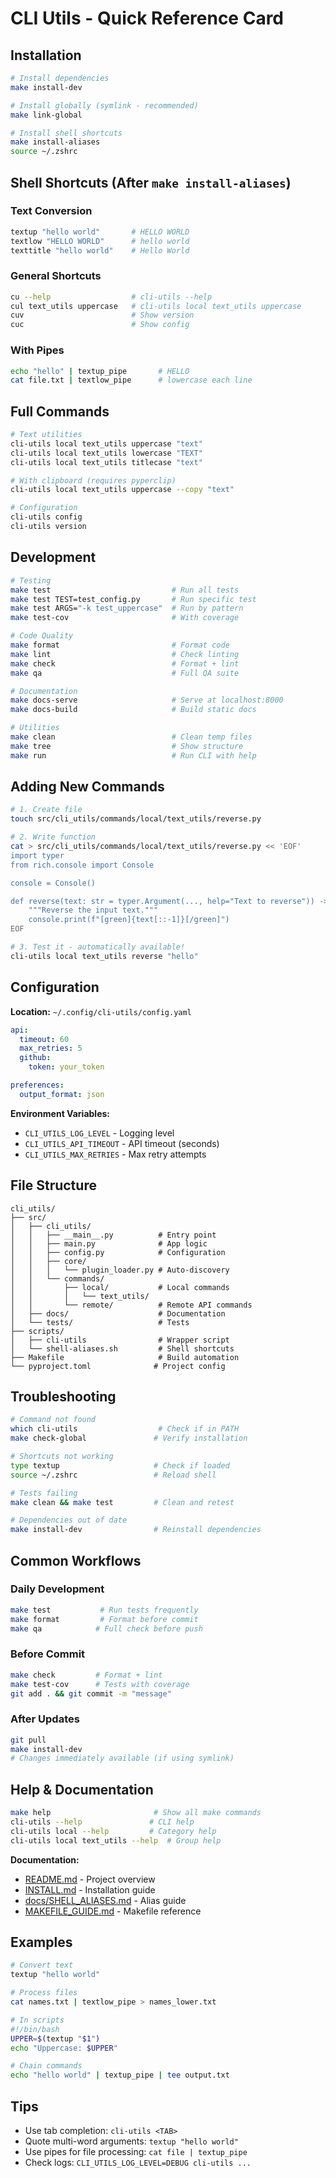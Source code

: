 # CLI Utils - Quick Reference Card

## Installation

```bash
# Install dependencies
make install-dev

# Install globally (symlink - recommended)
make link-global

# Install shell shortcuts
make install-aliases
source ~/.zshrc
```

## Shell Shortcuts (After `make install-aliases`)

### Text Conversion
```bash
textup "hello world"       # HELLO WORLD
textlow "HELLO WORLD"      # hello world
texttitle "hello world"    # Hello World
```

### General Shortcuts
```bash
cu --help                  # cli-utils --help
cul text_utils uppercase   # cli-utils local text_utils uppercase
cuv                        # Show version
cuc                        # Show config
```

### With Pipes
```bash
echo "hello" | textup_pipe       # HELLO
cat file.txt | textlow_pipe      # lowercase each line
```

## Full Commands

```bash
# Text utilities
cli-utils local text_utils uppercase "text"
cli-utils local text_utils lowercase "TEXT"
cli-utils local text_utils titlecase "text"

# With clipboard (requires pyperclip)
cli-utils local text_utils uppercase --copy "text"

# Configuration
cli-utils config
cli-utils version
```

## Development

```bash
# Testing
make test                           # Run all tests
make test TEST=test_config.py       # Run specific test
make test ARGS="-k test_uppercase"  # Run by pattern
make test-cov                       # With coverage

# Code Quality
make format                         # Format code
make lint                           # Check linting
make check                          # Format + lint
make qa                             # Full QA suite

# Documentation
make docs-serve                     # Serve at localhost:8000
make docs-build                     # Build static docs

# Utilities
make clean                          # Clean temp files
make tree                           # Show structure
make run                            # Run CLI with help
```

## Adding New Commands

```bash
# 1. Create file
touch src/cli_utils/commands/local/text_utils/reverse.py

# 2. Write function
cat > src/cli_utils/commands/local/text_utils/reverse.py << 'EOF'
import typer
from rich.console import Console

console = Console()

def reverse(text: str = typer.Argument(..., help="Text to reverse")) -> None:
    """Reverse the input text."""
    console.print(f"[green]{text[::-1]}[/green]")
EOF

# 3. Test it - automatically available!
cli-utils local text_utils reverse "hello"
```

## Configuration

**Location:** `~/.config/cli-utils/config.yaml`

```yaml
api:
  timeout: 60
  max_retries: 5
  github:
    token: your_token

preferences:
  output_format: json
```

**Environment Variables:**
- `CLI_UTILS_LOG_LEVEL` - Logging level
- `CLI_UTILS_API_TIMEOUT` - API timeout (seconds)
- `CLI_UTILS_MAX_RETRIES` - Max retry attempts

## File Structure

```
cli_utils/
├── src/
│   ├── cli_utils/
│   │   ├── __main__.py          # Entry point
│   │   ├── main.py              # App logic
│   │   ├── config.py            # Configuration
│   │   ├── core/
│   │   │   └── plugin_loader.py # Auto-discovery
│   │   └── commands/
│   │       ├── local/           # Local commands
│   │       │   └── text_utils/
│   │       └── remote/          # Remote API commands
│   ├── docs/                    # Documentation
│   └── tests/                   # Tests
├── scripts/
│   ├── cli-utils                # Wrapper script
│   └── shell-aliases.sh         # Shell shortcuts
├── Makefile                     # Build automation
└── pyproject.toml              # Project config
```

## Troubleshooting

```bash
# Command not found
which cli-utils                  # Check if in PATH
make check-global               # Verify installation

# Shortcuts not working
type textup                     # Check if loaded
source ~/.zshrc                 # Reload shell

# Tests failing
make clean && make test         # Clean and retest

# Dependencies out of date
make install-dev                # Reinstall dependencies
```

## Common Workflows

### Daily Development
```bash
make test           # Run tests frequently
make format         # Format before commit
make qa            # Full check before push
```

### Before Commit
```bash
make check         # Format + lint
make test-cov      # Tests with coverage
git add . && git commit -m "message"
```

### After Updates
```bash
git pull
make install-dev
# Changes immediately available (if using symlink)
```

## Help & Documentation

```bash
make help                       # Show all make commands
cli-utils --help               # CLI help
cli-utils local --help         # Category help
cli-utils local text_utils --help  # Group help
```

**Documentation:**
- [README.md](README.md) - Project overview
- [INSTALL.md](INSTALL.md) - Installation guide
- [docs/SHELL_ALIASES.md](docs/SHELL_ALIASES.md) - Alias guide
- [MAKEFILE_GUIDE.md](MAKEFILE_GUIDE.md) - Makefile reference

## Examples

```bash
# Convert text
textup "hello world"

# Process files
cat names.txt | textlow_pipe > names_lower.txt

# In scripts
#!/bin/bash
UPPER=$(textup "$1")
echo "Uppercase: $UPPER"

# Chain commands
echo "hello world" | textup_pipe | tee output.txt
```

## Tips

- Use tab completion: `cli-utils <TAB>`
- Quote multi-word arguments: `textup "hello world"`
- Use pipes for file processing: `cat file | textup_pipe`
- Check logs: `CLI_UTILS_LOG_LEVEL=DEBUG cli-utils ...`
